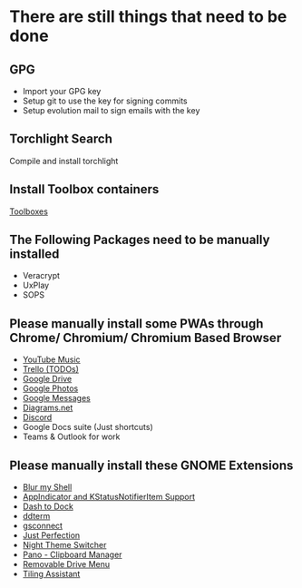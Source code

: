 # There are still things that need to be done

## GPG

- Import your GPG key
- Setup git to use the key for signing commits
- Setup evolution mail to sign emails with the key

## Torchlight Search

Compile and install torchlight

## Install Toolbox containers

[Toolboxes](https://gitlab.com/oriides/toolboxes)

## The Following Packages need to be manually installed

- Veracrypt
- UxPlay
- SOPS

## Please manually install some PWAs through Chrome/ Chromium/ Chromium Based Browser

- [YouTube Music](https://music.youtube.com)
- [Trello (TODOs)](https://trello.com/b/C2vdIkd0/todo-liste)
- [Google Drive](https://drive.google.com)
- [Google Photos](https://photos.google.com)
- [Google Messages](https://messages.google.com/web)
- [Diagrams.net](https://app.diagrams.net)
- [Discord](https://discord.com/app)
- Google Docs suite (Just shortcuts)
- Teams & Outlook for work

## Please manually install these GNOME Extensions

- [Blur my Shell](https://extensions.gnome.org/extension/3193/blur-my-shell/)
- [AppIndicator and KStatusNotifierItem Support](https://extensions.gnome.org/extension/615/appindicator-support/)
- [Dash to Dock](https://extensions.gnome.org/extension/307/dash-to-dock/)
- [ddterm](https://extensions.gnome.org/extension/3780/ddterm/)
- [gsconnect](https://extensions.gnome.org/extension/1319/gsconnect/)
- [Just Perfection](https://extensions.gnome.org/extension/3843/just-perfection/)
- [Night Theme Switcher](https://extensions.gnome.org/extension/2236/night-theme-switcher/)
- [Pano - Clipboard Manager](https://extensions.gnome.org/extension/5278/pano/)
- [Removable Drive Menu](https://extensions.gnome.org/extension/7/removable-drive-menu/)
- [Tiling Assistant](https://extensions.gnome.org/extension/3733/tiling-assistant/)
